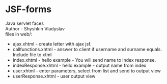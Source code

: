 # JSF-forms
Java servlet faces<br/>
Author - Shyshkin Vladyslav<br/>
files in web/:<br/>
<ul>
<li>ajax.xhtml - create letter with ajax jsf.</li>
<li>callfunctions.xhtml - answer to client if username and surname equals. Include file to xtml</li>
<li>index.xhtml - hello example - You will send name to index response.</li>
<li>indexResponse.xhtml - hello example - output name from index </li>
<li>user.xhtml - enter parameters, select from list and send to output view</li>
<li>userResponse.xhtml - user output view</li>
</ul>
